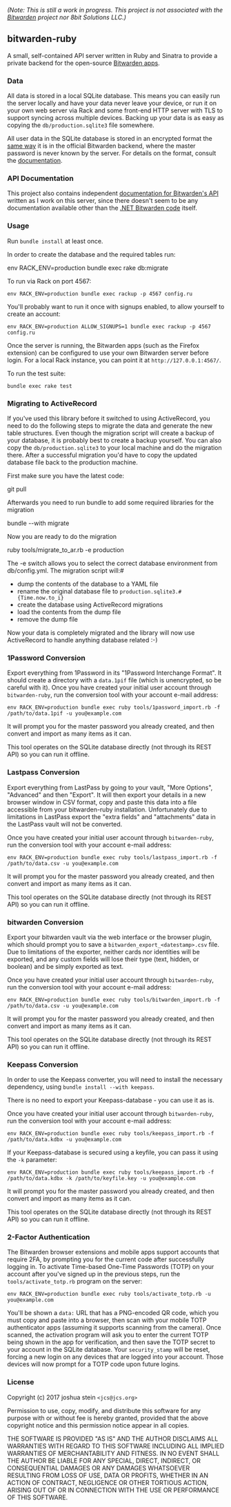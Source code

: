 *(Note: This is still a work in progress.
This project is not associated with the
[Bitwarden](https://bitwarden.com/)
project nor 8bit Solutions LLC.)*

## bitwarden-ruby

A small, self-contained API server written in Ruby and Sinatra to provide a
private backend for the open-source
[Bitwarden apps](https://github.com/bitwarden).

### Data

All data is stored in a local SQLite database.
This means you can easily run the server locally and have your data never
leave your device, or run it on your own web server via Rack and some front-end
HTTP server with TLS to support syncing across multiple devices.
Backing up your data is as easy as copying the `db/production.sqlite3` file
somewhere.

All user data in the SQLite database is stored in an encrypted format the
[same way](https://help.bitwarden.com/crypto.html)
it is in the official Bitwarden backend, where the master password is never
known by the server.
For details on the format, consult the
[documentation](https://github.com/jcs/bitwarden-ruby/blob/master/API.md).

### API Documentation

This project also contains independent
[documentation for Bitwarden's API](https://github.com/jcs/bitwarden-ruby/blob/master/API.md)
written as I work on this server, since there doesn't seem to be any
documentation available other than the
[.NET Bitwarden code](https://github.com/bitwarden/core)
itself.

### Usage

Run `bundle install` at least once.

In order to create the database and the required tables run:

  env RACK_ENV=production bundle exec rake db:migrate

To run via Rack on port 4567:

	env RACK_ENV=production bundle exec rackup -p 4567 config.ru

You'll probably want to run it once with signups enabled, to allow yourself
to create an account:

	env RACK_ENV=production ALLOW_SIGNUPS=1 bundle exec rackup -p 4567 config.ru

Once the server is running, the Bitwarden apps (such as the Firefox extension)
can be configured to use your own Bitwarden server before login.
For a local Rack instance, you can point it at `http://127.0.0.1:4567/`.

To run the test suite:

	bundle exec rake test

### Migrating to ActiveRecord

If you've used this library before it switched to using ActiveRecord, you need to do the following steps to migrate the data and generate the new table structures. Even though the migration script will create a backup of your database, it is probably best to create a backup yourself. You can also copy the ```db/production.sqlite3``` to your local machine and do the migration there. After a successful migration you'd have to copy the updated database file back to the production machine.

First make sure you have the latest code:

  git pull

Afterwards you need to run bundle to add some required libraries for the migration

  bundle --with migrate

Now you are ready to do the migration

  ruby tools/migrate_to_ar.rb -e production

The -e switch allows you to select the correct database environment from db/config.yml. The migration script will:#

  * dump the contents of the database to a YAML file
  * rename the original database file to ```production.sqlite3.#{Time.now.to_i}```
  * create the database using ActiveRecord migrations
  * load the contents from the dump file
  * remove the dump file

Now your data is completely migrated and the library will now use ActiveRecord to handle anything database related :-)

### 1Password Conversion

Export everything from 1Password in its "1Password Interchange Format".
It should create a directory with a `data.1pif` file (which is unencrypted, so
be careful with it).
Once you have created your initial user account through `bitwarden-ruby`, run
the conversion tool with your account e-mail address:

	env RACK_ENV=production bundle exec ruby tools/1password_import.rb -f /path/to/data.1pif -u you@example.com

It will prompt you for the master password you already created, and then
convert and import as many items as it can.

This tool operates on the SQLite database directly (not through its REST API)
so you can run it offline.

### Lastpass Conversion

Export everything from LastPass by going to your vault, "More Options",
"Advanced" and then "Export". It will then export your details in a new browser
window in CSV format, copy and paste this data into a file accessible from your
bitwarden-ruby installation. Unfortunately due to limitations in LastPass
export the "extra fields" and "attachments" data in the LastPass vault will not
be converted.

Once you have created your initial user account through `bitwarden-ruby`, run
the conversion tool with your account e-mail address:

```
env RACK_ENV=production bundle exec ruby tools/lastpass_import.rb -f /path/to/data.csv -u you@example.com
```

It will prompt you for the master password you already created, and then
convert and import as many items as it can.

This tool operates on the SQLite database directly (not through its REST API)
so you can run it offline.

### bitwarden Conversion

Export your bitwarden vault via the web interface or the browser plugin, which
should prompt you to save a `bitwarden_export_<datestamp>.csv` file. Due to
limitations of the exporter, neither cards nor identities will be exported,
and any custom fields will lose their type (text, hidden, or boolean) and be
simply exported as text.

Once you have created your initial user account through `bitwarden-ruby`, run
the conversion tool with your account e-mail address:

```
env RACK_ENV=production bundle exec ruby tools/bitwarden_import.rb -f /path/to/data.csv -u you@example.com
```

It will prompt you for the master password you already created, and then
convert and import as many items as it can.

This tool operates on the SQLite database directly (not through its REST API)
so you can run it offline.

### Keepass Conversion

In order to use the Keepass converter, you will need to install the necessary
dependency, using `bundle install --with keepass`.

There is no need to export your Keepass-database - you can use it as is.

Once you have created your initial user account through `bitwarden-ruby`, run
the conversion tool with your account e-mail address:

```
env RACK_ENV=production bundle exec ruby tools/keepass_import.rb -f /path/to/data.kdbx -u you@example.com
```

If your Keepass-database is secured using a keyfile, you can pass it using the `-k` parameter:

```
env RACK_ENV=production bundle exec ruby tools/keepass_import.rb -f /path/to/data.kdbx -k /path/to/keyfile.key -u you@example.com
```

It will prompt you for the master password you already created, and then
convert and import as many items as it can.

This tool operates on the SQLite database directly (not through its REST API)
so you can run it offline.


### 2-Factor Authentication

The Bitwarden browser extensions and mobile apps support accounts that require
2FA, by prompting you for the current code after successfully logging in.
To activate Time-based One-Time Passwords (TOTP) on your account after you've
signed up in the previous steps, run the `tools/activate_totp.rb` program on
the server:

	env RACK_ENV=production bundle exec ruby tools/activate_totp.rb -u you@example.com

You'll be shown a `data:` URL that has a PNG-encoded QR code, which you must
copy and paste into a browser, then scan with your mobile TOTP authenticator
apps (assuming it supports scanning from the camera).
Once scanned, the activation program will ask you to enter the current TOTP
being shown in the app for verification, and then save the TOTP secret to your
account in the SQLite database.
Your `security_stamp` will be reset, forcing a new login on any devices that
are logged into your account.
Those devices will now prompt for a TOTP code upon future logins.

### License

Copyright (c) 2017 joshua stein `<jcs@jcs.org>`

Permission to use, copy, modify, and distribute this software for any
purpose with or without fee is hereby granted, provided that the above
copyright notice and this permission notice appear in all copies.

THE SOFTWARE IS PROVIDED "AS IS" AND THE AUTHOR DISCLAIMS ALL WARRANTIES
WITH REGARD TO THIS SOFTWARE INCLUDING ALL IMPLIED WARRANTIES OF
MERCHANTABILITY AND FITNESS. IN NO EVENT SHALL THE AUTHOR BE LIABLE FOR
ANY SPECIAL, DIRECT, INDIRECT, OR CONSEQUENTIAL DAMAGES OR ANY DAMAGES
WHATSOEVER RESULTING FROM LOSS OF USE, DATA OR PROFITS, WHETHER IN AN
ACTION OF CONTRACT, NEGLIGENCE OR OTHER TORTIOUS ACTION, ARISING OUT OF
OR IN CONNECTION WITH THE USE OR PERFORMANCE OF THIS SOFTWARE.
